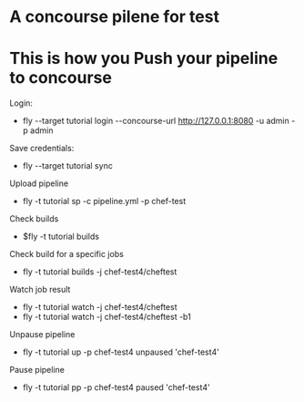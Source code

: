 # A concourse pilene for test

# This is  how you Push your pipeline to concourse

Login:
* fly --target tutorial login --concourse-url http://127.0.0.1:8080 -u admin -p admin

Save credentials:
* fly --target tutorial sync


Upload pipeline
* fly -t tutorial sp -c pipeline.yml -p chef-test

Check builds
* $fly -t tutorial  builds

Check build for a specific jobs
* fly -t tutorial  builds -j chef-test4/cheftest


Watch job result
* fly -t tutorial watch -j  chef-test4/cheftest
* fly -t tutorial watch -j  chef-test4/cheftest -b1


Unpause pipeline
* fly -t tutorial  up -p chef-test4
unpaused 'chef-test4'

Pause pipeline
* fly -t tutorial  pp -p chef-test4
paused 'chef-test4'
